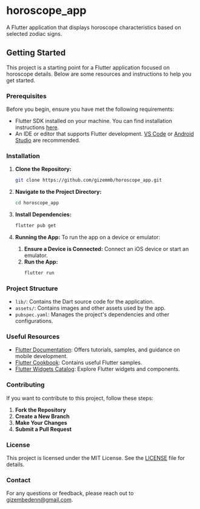 # horoscope_app

A Flutter application that displays horoscope characteristics based on selected zodiac signs.

## Getting Started

This project is a starting point for a Flutter application focused on horoscope details. Below are some resources and instructions to help you get started.

### Prerequisites

Before you begin, ensure you have met the following requirements:

- Flutter SDK installed on your machine. You can find installation instructions [here](https://docs.flutter.dev/get-started/install).
- An IDE or editor that supports Flutter development. [VS Code](https://code.visualstudio.com/) or [Android Studio](https://developer.android.com/studio) are recommended.

### Installation

1. **Clone the Repository:**
    ```bash
    git clone https://github.com/gizemmb/horoscope_app.git
    ```

2. **Navigate to the Project Directory:**
    ```bash
    cd horoscope_app
    ```

3. **Install Dependencies:**
    ```bash
    flutter pub get
    ```

4. **Running the App:**
    To run the app on a device or emulator:
    1. **Ensure a Device is Connected:**
        Connect an iOS device or start an emulator.
    2. **Run the App:**
        ```bash
        flutter run
        ```

### Project Structure

- `lib/`: Contains the Dart source code for the application.
- `assets/`: Contains images and other assets used by the app.
- `pubspec.yaml`: Manages the project's dependencies and other configurations.

### Useful Resources

- [Flutter Documentation](https://docs.flutter.dev/): Offers tutorials, samples, and guidance on mobile development.
- [Flutter Cookbook](https://docs.flutter.dev/cookbook): Contains useful Flutter samples.
- [Flutter Widgets Catalog](https://flutter.dev/docs/development/ui/widgets): Explore Flutter widgets and components.

### Contributing

If you want to contribute to this project, follow these steps:

1. **Fork the Repository**
2. **Create a New Branch**
3. **Make Your Changes**
4. **Submit a Pull Request**

### License

This project is licensed under the MIT License. See the [LICENSE](LICENSE) file for details.

### Contact

For any questions or feedback, please reach out to [gizembedenn@gmail.com](mailto:gizembedenn@gmail.com).
